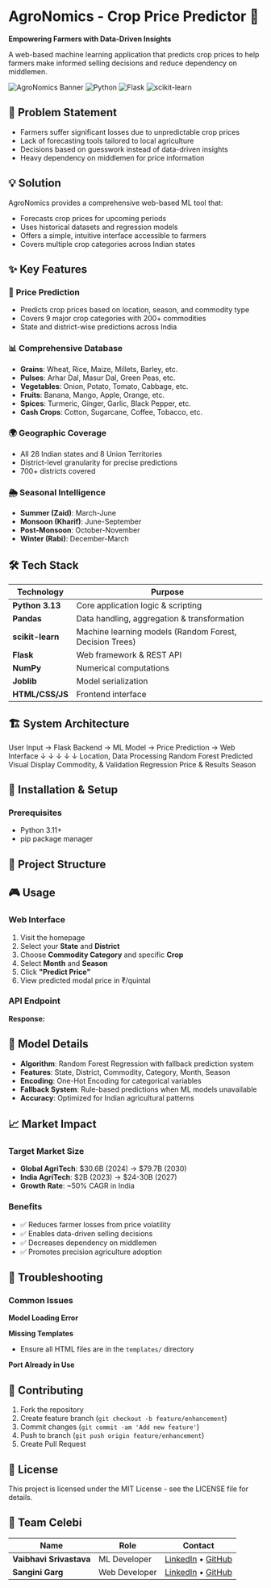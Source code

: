 # AgroNomics - Crop Price Predictor 🌾

**Empowering Farmers with Data-Driven Insights**

A web-based machine learning application that predicts crop prices to help farmers make informed selling decisions and reduce dependency on middlemen.

![AgroNomics Banner](https://img.shields.io/badge/AgroNomics-Crop%20Price%20Predictor-green)
![Python](https://img.shields.io/badge/Python-3.13-blue)
![Flask](https://img.shields.io/badge/Flask-Web%20Framework-red)
![scikit-learn](https://img.shields.io/badge/scikit--learn-ML-orange)

## 🎯 Problem Statement

- Farmers suffer significant losses due to unpredictable crop prices
- Lack of forecasting tools tailored to local agriculture
- Decisions based on guesswork instead of data-driven insights
- Heavy dependency on middlemen for price information

## 💡 Solution

AgroNomics provides a comprehensive web-based ML tool that:
- Forecasts crop prices for upcoming periods
- Uses historical datasets and regression models
- Offers a simple, intuitive interface accessible to farmers
- Covers multiple crop categories across Indian states

## ✨ Key Features

### 🔮 **Price Prediction**
- Predicts crop prices based on location, season, and commodity type
- Covers 9 major crop categories with 200+ commodities
- State and district-wise predictions across India

### 📊 **Comprehensive Database**
- **Grains**: Wheat, Rice, Maize, Millets, Barley, etc.
- **Pulses**: Arhar Dal, Masur Dal, Green Peas, etc.
- **Vegetables**: Onion, Potato, Tomato, Cabbage, etc.
- **Fruits**: Banana, Mango, Apple, Orange, etc.
- **Spices**: Turmeric, Ginger, Garlic, Black Pepper, etc.
- **Cash Crops**: Cotton, Sugarcane, Coffee, Tobacco, etc.

### 🌍 **Geographic Coverage**
- All 28 Indian states and 8 Union Territories
- District-level granularity for precise predictions
- 700+ districts covered

### 🌦️ **Seasonal Intelligence**
- **Summer (Zaid)**: March-June
- **Monsoon (Kharif)**: June-September  
- **Post-Monsoon**: October-November
- **Winter (Rabi)**: December-March

## 🛠️ Tech Stack

| Technology | Purpose |
|------------|---------|
| **Python 3.13** | Core application logic & scripting |
| **Pandas** | Data handling, aggregation & transformation |
| **scikit-learn** | Machine learning models (Random Forest, Decision Trees) |
| **Flask** | Web framework & REST API |
| **NumPy** | Numerical computations |
| **Joblib** | Model serialization |
| **HTML/CSS/JS** | Frontend interface |

## 🏗️ System Architecture

User Input → Flask Backend → ML Model → Price Prediction → Web Interface
↓ ↓ ↓ ↓ ↓
Location, Data Processing Random Forest Predicted Visual Display
Commodity, & Validation Regression Price & Results
Season


## 🚀 Installation & Setup

### Prerequisites
- Python 3.11+ 
- pip package manager

## 📁 Project Structure

## 🎮 Usage

### Web Interface
1. Visit the homepage
2. Select your **State** and **District**
3. Choose **Commodity Category** and specific **Crop**
4. Select **Month** and **Season**
5. Click **"Predict Price"**
6. View predicted modal price in ₹/quintal

### API Endpoint

**Response:**

## 🧠 Model Details

- **Algorithm**: Random Forest Regression with fallback prediction system
- **Features**: State, District, Commodity, Category, Month, Season
- **Encoding**: One-Hot Encoding for categorical variables
- **Fallback System**: Rule-based predictions when ML models unavailable
- **Accuracy**: Optimized for Indian agricultural patterns

## 📈 Market Impact

### Target Market Size
- **Global AgriTech**: $30.6B (2024) → $79.7B (2030)
- **India AgriTech**: $2B (2023) → $24-30B (2027)
- **Growth Rate**: ~50% CAGR in India

### Benefits
- ✅ Reduces farmer losses from price volatility
- ✅ Enables data-driven selling decisions
- ✅ Decreases dependency on middlemen
- ✅ Promotes precision agriculture adoption

## 🔧 Troubleshooting

### Common Issues

**Model Loading Error**

**Missing Templates**
- Ensure all HTML files are in the `templates/` directory

**Port Already in Use**

## 🤝 Contributing

1. Fork the repository
2. Create feature branch (`git checkout -b feature/enhancement`)
3. Commit changes (`git commit -am 'Add new feature'`)
4. Push to branch (`git push origin feature/enhancement`)
5. Create Pull Request

## 📄 License

This project is licensed under the MIT License - see the LICENSE file for details.

## 👥 Team Celebi

| Name | Role | Contact |
|------|------|---------|
| **Vaibhavi Srivastava** | ML Developer | [LinkedIn](https://linkedin.com/in/vaibhavi-srivastava-99a572348) • [GitHub](https://github.com/archangel2006) |
| **Sangini Garg** | Web Developer | [LinkedIn](https://linkedin.com/in/sangini-garg) • [GitHub](https://github.com/Sanginiux) |





